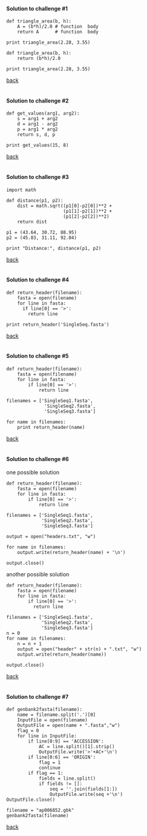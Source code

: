 #### Solution to challenge #1

```
def triangle_area(b, h):
    A = (b*h)/2.0 # function  body
    return A      # function  body

print triangle_area(2.28, 3.55)
```

```
def triangle_area(b, h):
    return (b*h)/2.0

print triangle_area(2.28, 3.55)
```
<a href="https://github.com/ELIXIR-ITA-training/python_course/blob/master/day3/1-Functions/functions.md#challenge-1">back</a>
<br>
<br>

#### Solution to challenge #2

```
def get_values(arg1, arg2):
    s = arg1 + arg2
    d = arg1 - arg2
    p = arg1 * arg2
    return s, d, p

print get_values(15, 8)
```
<a href="https://github.com/ELIXIR-ITA-training/python_course/blob/master/day3/1-Functions/functions.md#challenge-2">back</a>
<br>
<br>



#### Solution to challenge #3

```
import math

def distance(p1, p2):
    dist = math.sqrt((p1[0]-p2[0])**2 +
                     (p1[1]-p2[1])**2 +
                     (p1[2]-p2[2])**2)
    return dist

p1 = (43.64, 30.72, 88.95)
p2 = (45.83, 31.11, 92.04)

print "Distance:", distance(p1, p2)
```
<a href="https://github.com/ELIXIR-ITA-training/python_course/blob/master/day3/1-Functions/functions.md#challenge-3">back</a>
<br>
<br>

#### Solution to challenge #4

```
def return_header(filename):
    fasta = open(filename)
    for line in fasta:
      if line[0] == '>':
        return line

print return_header('SingleSeq.fasta')
```
<a href="https://github.com/ELIXIR-ITA-training/python_course/blob/master/day3/1-Functions/functions.md#challenge-4">back</a>
<br>
<br>


#### Solution to challenge #5
```
def return_header(filename):
    fasta = open(filename)
    for line in fasta:
        if line[0] == '>':
            return line

filenames = ['SingleSeq1.fasta',
              'SingleSeq2.fasta',
              'SingleSeq3.fasta']

for name in filenames:
    print return_header(name)
```
<a href="https://github.com/ELIXIR-ITA-training/python_course/blob/master/day3/1-Functions/functions.md#challenge-5">back</a>
<br>
<br>


#### Solution to challenge #6
one possible solution
```
def return_header(filename):
    fasta = open(filename)
    for line in fasta:
        if line[0] == '>':
            return line

filenames = ['SingleSeq1.fasta',
             'SingleSeq2.fasta',
             'SingleSeq3.fasta']

output = open("headers.txt", "w")

for name in filenames:
    output.write(return_header(name) + '\n')

output.close()
```
another possible solution

```
def return_header(filename):
    fasta = open(filename)
    for line in fasta:
        if line[0] == '>':
          return line

filenames = ['SingleSeq1.fasta',
             'SingleSeq2.fasta',
             'SingleSeq3.fasta']
n = 0
for name in filenames:
    n = n + 1
    output = open("header" + str(n) + ".txt", "w")
    output.write(return_header(name))

output.close()
```
<a href="https://github.com/ELIXIR-ITA-training/python_course/blob/master/day3/1-Functions/functions.md#challenge-6">back</a>
<br>
<br>

#### Solution to challenge #7

```
def genbank2fasta(filename):
    name = filename.split('.')[0]
    InputFile = open(filename)
    OutputFile = open(name + ".fasta","w")
    flag = 0
    for line in InputFile:
        if line[0:9] == 'ACCESSION':
            AC = line.split()[1].strip()
            OutputFile.write('>'+AC+'\n')
        if line[0:6] == 'ORIGIN':
            flag = 1
            continue
        if flag == 1:
            fields = line.split()
            if fields != []:
                seq = ''.join(fields[1:])
                OutputFile.write(seq +'\n')
OutputFile.close()

filename = "ap006852.gbk"
genbank2fasta(filename)
```
<a href="https://github.com/ELIXIR-ITA-training/python_course/blob/master/day3/1-Functions/functions.md#challenge-7">back</a>
<br>
<br>
